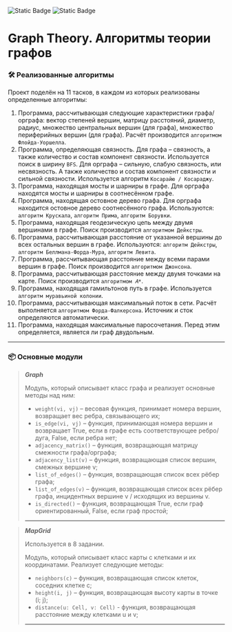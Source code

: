 ![Static Badge](https://img.shields.io/badge/ts-3178C6?logo=typescript&logoColor=white)
![Static Badge](https://img.shields.io/badge/version-1.0-blue)

# Graph Theory. Алгоритмы теории графов

### 🛠 Реализованные алгоритмы
Проект поделён на 11 тасков, в каждом из которых реализованы определенные алгоритмы:

1. Программа, рассчитывающая следующие характеристики графа/орграфа: вектор степеней вершин, матрицу расстояний, диаметр, радиус, множество центральных вершин (для графа), множество периферийных вершин (для графа). Расчёт производится ```алгоритмом Флойда-Уоршелла```.
2. Программа, определяющая связность. Для графа – связность, а также количество и состав компонент связности. Используется поиск в ширину ```BFS```. Для орграфа – сильную, слабую связность, или несвязность. А также количество и состав компонент связности и сильной связности. Используется алгоритм ```Косарайю / Косараджу```.
3. Программа, находящая мосты и шарниры в графе. Для орграфа находятся мосты и шарниры в соотнесённом графе. 
4. Программа, находящая остовное дерево графа. Для орграфа находится остовное дерево соотнесённого графа. Используются: ```алгоритм Крускала```, ```алгоритм Прима```, ```алгоритм Борувки```.
5. Программа, находящая геодезическую цепь между двумя вершинами в графе. Поиск производится ```алгоритмом Дейкстры```.
6. Программа, рассчитывающая расстояние от указанной вершины до всех остальных вершин в графе. Используются: ```алгоритм Дейкстры```, ```алгоритм Беллмана-Форда-Мура```, ```алгоритм Левита```.
7. Программа, рассчитывающая расстояние между всеми парами вершин в графе. Поиск производится ```алгоритмом Джонсона```.
8. Программа, рассчитывающая расстояние между двумя точками на карте. Поиск производится ```алгоритмом 𝐴*```.
9. Программа, находящая гамильтонов путь в графе. Используется ```алгоритм муравьиной колонии```.
10. Программа, рассчитывающая максимальный поток в сети. Расчёт выполняется ```алгоритмом Форда-Фалкерсона```. Источник и сток определяются автоматически.
11. Программа, находящая максимальные паросочетания. Перед этим определяется, является ли граф двудольным.

*** 

### 📦 Основные модули

>
> ___Graph___
> 
> Модуль, который описывает класс графа и реализует основные методы над ним:
> * ```weight(vi, vj)``` – весовая функция, принимает номера вершин, возвращает вес ребра, связывающего их;
> * ```is_edge(vi, vj)``` – функция, принимающая номера вершин и возвращает True, если в графе есть соответствующее ребро/дуга, False, если ребра нет;
> * ```adjacency_matrix()``` – функция, возвращающая матрицу смежности графа/орграфа;
> * ```adjacency_list(v)``` – функция, возвращающая список вершин, смежных вершине v;
> * ```list_of_edges()``` – функция, возвращающая список всех рёбер графа;
> * ```list_of_edges(v)``` – функция, возвращающая список всех рёбер графа, инцидентных вершине v / исходящих из вершины v.
> * ```is_directed()``` – функция, возвращающая True, если граф ориентированный, False, если граф простой;
>
> ***

>
> ___MapGrid___
> 
> Используется в 8 задании. 
> 
> Модуль, который описывает класс карты с клетками и их координатами. Реализует следующие методы:
> * ```neighbors(c)``` – функция, возвращающая список клеток, соседних клетке c;
> * ```height(i, j)``` – функция, возвращающая высоту карты в точке (i; j);
> * ```distance(u: Cell, v: Cell)``` - функция, возвращающая расстояние между клетками u и v;
>
> ***

